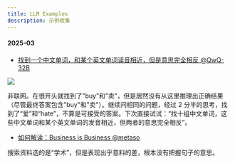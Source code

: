 ```yaml
---
title: LLM Examples
description: 示例收集
---
```


#### 2025-03

* [找到一个中文单词，和某个英文单词读音相近，但是意思完全相反 @QwQ-32B](https://chat.qwen.ai/s/2efd38e7-c682-493b-a479-8c1f31e0a2f5)

![](https://mgear-image.oss-cn-shanghai.aliyuncs.com/image/other/202503070241843.png)

非联网。在很开头就找到了"buy"和"卖"，但是居然没有从这里推理出正确结果（尽管最终答案包含"buy"和"卖"）。继续问相同的问题，经过 2 分半的思考，找到了“爱”和“hate”，不算是可接受的答案。下次直接试试：“找十组中文单词，这些中文单词和某个英文单词的发音相近，但两者的意思完全相反”。

* [如何解读：Business is Business @metaso](https://metaso.cn/s/IpfAIch)

搜索资料选的是“学术”，但是表现出乎意料的差，根本没有把握句子的意思。
